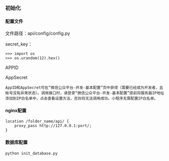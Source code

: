 ### 初始化

#### 配置文件

文件路径：api/config/config.py

secret_key：

```
>>> import os
>>> os.urandom(12).hex()
```

APPID

AppSecret

```
AppID和AppSecret可在“微信公众平台-开发-基本配置”页中获得（需要已经成为开发者，且帐号没有异常状态）。调用接口时，请登录“微信公众平台-开发-基本配置”提前将服务器IP地址添加到IP白名单中，点击查看设置方法，否则将无法调用成功。小程序无需配置IP白名单。
```

#### nginx配置

```
location /folder_name/api/ {
	proxy_pass http://127.0.0.1:port/;
}
```

#### 数据库配置

```
python init_database.py
```

